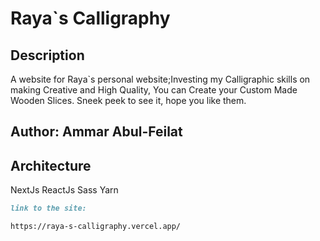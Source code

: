 # Raya`s Calligraphy

## Description

A website for Raya`s personal website;Investing my Calligraphic skills on making Creative and High Quality, You can Create your Custom Made Wooden Slices. Sneek peek to see it, hope you like them.

## **Author: Ammar Abul-Feilat**

## Architecture

NextJs
ReactJs
Sass
Yarn

```md
link to the site:

https://raya-s-calligraphy.vercel.app/
```
